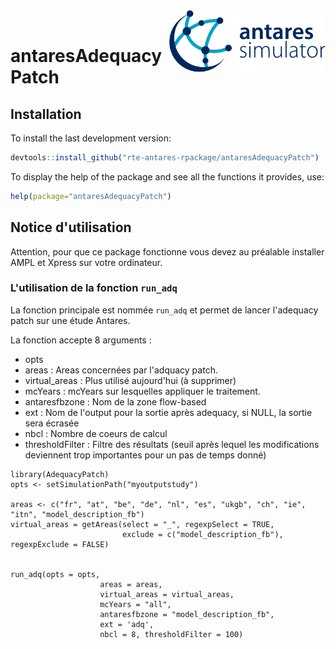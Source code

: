 <img src="man/figures/antares_simulator.png" align="right" width=250 />
<br/>

# antaresAdequacyPatch 

## Installation

To install the last development version:

```r
devtools::install_github("rte-antares-rpackage/antaresAdequacyPatch")
```

To display the help of the package and see all the functions it provides, use:

```r 
help(package="antaresAdequacyPatch")
```


## Notice d'utilisation

Attention, pour que ce package fonctionne vous devez au préalable installer AMPL et Xpress sur votre ordinateur.


### L'utilisation de la fonction `run_adq`

La fonction principale est nommée `run_adq` et permet de lancer l'adequacy patch sur une étude Antares.


La fonction accepte 8 arguments :

* opts
* areas : Areas concernées par l'adquacy patch.
* virtual_areas : Plus utilisé aujourd'hui (à supprimer)
* mcYears : mcYears sur lesquelles appliquer le traitement.
* antaresfbzone : Nom de la zone flow-based
* ext : Nom de l'output pour la sortie après adequacy, si NULL, la sortie sera écrasée
* nbcl : Nombre de coeurs de calcul 
* thresholdFilter : Filtre des résultats (seuil après lequel les modifications deviennent trop importantes pour un pas de temps donné)

```{r, eval=FALSE}
library(AdequacyPatch)
opts <- setSimulationPath("myoutputstudy")

areas <- c("fr", "at", "be", "de", "nl", "es", "ukgb", "ch", "ie", "itn", "model_description_fb")
virtual_areas = getAreas(select = "_", regexpSelect = TRUE,
                         exclude = c("model_description_fb"), regexpExclude = FALSE)


run_adq(opts = opts,
					areas = areas,
					virtual_areas = virtual_areas,
					mcYears = "all",
					antaresfbzone = "model_description_fb",
					ext = 'adq',
					nbcl = 8, thresholdFilter = 100)



```
